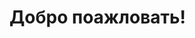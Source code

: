 <!DOCTYPE html>
<html>
<head>
	<meta charset="utf-8">
	<meta name="viewport" content="width=device-width, initial-scale=1">
	<title>😺 Ланки</title>
</head>
<body>
	<h1>Добро поажловать!</h1>
</body>
</html>
